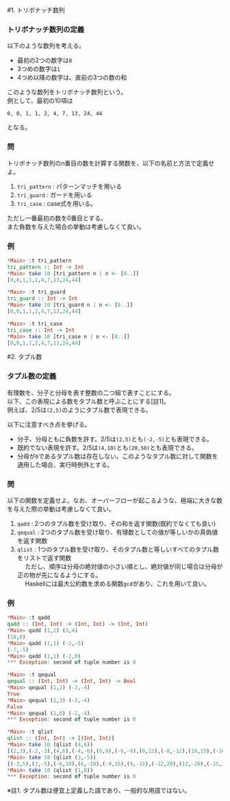 #1. トリボナッチ数列
### トリボナッチ数列の定義
以下のような数列を考える。
- 最初の2つの数字は`0`
- 3つめの数字は`1`
- 4つめ以降の数字は、直前の3つの数の和

このような数列をトリボナッチ数列という。  
例として、最初の10項は
```
0, 0, 1, 1, 2, 4, 7, 13, 24, 44
```
となる。

### 問
トリボナッチ数列のn番目の数を計算する関数を、以下の名前と方法で定義せよ。
  1. `tri_pattern` : パターンマッチを用いる
  2. `tri_guard` : ガードを用いる
  3. `tri_case` : case式を用いる。

ただし一番最初の数を0番目とする。  
また負数を与えた場合の挙動は考慮しなくて良い。

### 例
```haskell
*Main> :t tri_pattern
tri_pattern :: Int -> Int
*Main> take 10 [tri_pattern n | n <- [0..]]
[0,0,1,1,2,4,7,13,24,44]

*Main> :t tri_guard
tri_guard :: Int -> Int
*Main> take 10 [tri_guard n | n <- [0..]]
[0,0,1,1,2,4,7,13,24,44]

*Main> :t tri_case
tri_case :: Int -> Int
*Main> take 10 [tri_case n | n <- [0..]]
[0,0,1,1,2,4,7,13,24,44]
```

#2. タプル数
### タプル数の定義
有理数を、分子と分母を表す整数の二つ組で表すことにする。  
以下、この表現による数をタプル数と呼ぶことにする[註1]。  
例えば、2/5は`(2,5)`のようにタプル数で表現できる。  

以下に注意すべき点を挙げる。  
- 分子、分母ともに負数を許す。2/5は`(2,5)`とも`(-2,-5)`とも表現できる。
- 既約でない表現を許す。2/5は`(4,10)`とも`(20,50)`とも表現できる。
- 分母が`0`であるタプル数は存在しない。このようなタプル数に対して関数を適用した場合、実行時例外とする。

### 問
以下の関数を定義せよ。なお、オーバーフローが起こるような、極端に大きな数を与えた際の挙動は考慮しなくて良い。
  1. `qadd` : 2つのタプル数を受け取り、その和を返す関数(既約でなくても良い)
  2. `qequal` : 2つのタプル数を受け取り、有理数としての値が等しいかの真偽値を返す関数
  3. `qlist` : 1つのタプル数を受け取り、そのタプル数と等しいすべてのタプル数をリストで返す関数  
　  ただし、順序は分母の絶対値の小さい順とし、絶対値が同じ場合は分母が正の物が先になるようにする。  
　  Haskellには最大公約数を求める関数`gcd`があり、これを用いて良い。

### 例
```haskell
*Main> :t qadd
qadd :: (Int, Int) -> (Int, Int) -> (Int, Int)
*Main> qadd (1,2) (3,4)
(10,8)
*Main> qadd (1,1) (-2,-5)
(-7,-5)
*Main> qadd (1,1) (-2,0)
*** Exception: second of tuple number is 0

*Main> :t qequal
qequal :: (Int, Int) -> (Int, Int) -> Bool
*Main> qequal (1,2) (-2,-4)
True
*Main> qequal (1,3) (-2,-4)
False
*Main> qequal (1,0) (-2,-4)
*** Exception: second of tuple number is 0

*Main> :t qlist
qlist :: (Int, Int) -> [(Int, Int)]
*Main> take 10 (qlist (4,6))
[(2,3),(-2,-3),(4,6),(-4,-6),(6,9),(-6,-9),(8,12),(-8,-12),(10,15),(-10,-15)]
*Main> take 10 (qlist (3,-5))
[(-3,5),(3,-5),(-6,10),(6,-10),(-9,15),(9,-15),(-12,20),(12,-20),(-15,25),(15,-25)]
*Main> take 10 (qlist (1,0))
*** Exception: second of tuple number is 0
```

※註1. タプル数は便宜上定義した語であり、一般的な用語ではない。

